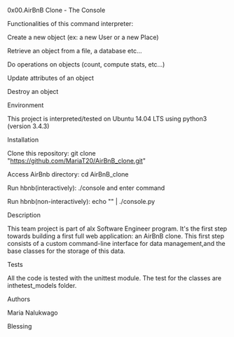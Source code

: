 0x00.AirBnB Clone - The Console

Functionalities of this command interpreter:

Create a new object (ex: a new User or a new Place)

Retrieve an object from a file, a database etc...

Do operations on objects (count, compute stats, etc...)

Update attributes of an object

Destroy an object

Environment

This project is interpreted/tested on Ubuntu 14.04 LTS using python3 (version 3.4.3)

Installation

Clone this repository: git clone "https://github.com/MariaT20/AirBnB_clone.git"

Access AirBnb directory: cd AirBnB_clone

Run hbnb(interactively): ./console and enter command

Run hbnb(non-interactively): echo "" | ./console.py

Description

This team project is part of alx Software Engineer program. It's the first step towards building a first full web application: an AirBnB clone. This first step consists of a custom command-line interface for data management,and the base classes for the storage of this data.

Tests

All the code is tested with the unittest module. The test for the classes are inthetest_models folder.

Authors

Maria Nalukwago

Blessing 
